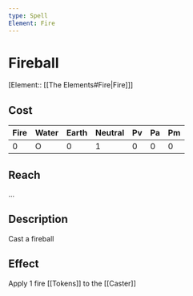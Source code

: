 ```yaml
---
type: Spell
Element: Fire
---
```

# Fireball

[Element:: [[The Elements#Fire|Fire]]]

## Cost

| Fire | Water | Earth | Neutral | Pv | Pa | Pm |
| -- | -- | -- | -- | -- | -- | -- | 
| 0 | O | 0 | 1 | 0 | 0 | 0 |

## Reach
...

## Description
Cast a fireball

## Effect

Apply 1 fire [[Tokens]] to the [[Caster]]
